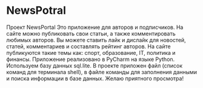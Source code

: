 # NewsPotral
Проект NewsPortal 
Это приложение для авторов и подписчиков. На сайте можно публиковать свои статьи, а также комментировать любимых авторов. Вы можете ставить лайк и дислайк для новостей, статей, комментариев и составлять рейтинг авторов. На сайте публикуются такие темы как: спорт, образование, IT, политика и финансы. Приложение реализовано в PyCharm на языке Python. Используем базу данных sql.lite. В проекте приложен файл (список команд для терминала shell), в файле команды для заполнения данными и поиска информации в базе данных. Желаю приятного просмотра!


